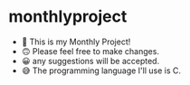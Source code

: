 # monthlyproject
- 🙂 This is my Monthly Project!
- 🙃 Please feel free to make changes.
- 😀 any suggestions will be accepted.
- 😅 The programming language I'll use is C.
